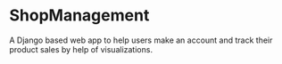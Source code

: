 # ShopManagement

A Django based web app to help users make an account and track their product sales by help of visualizations.
